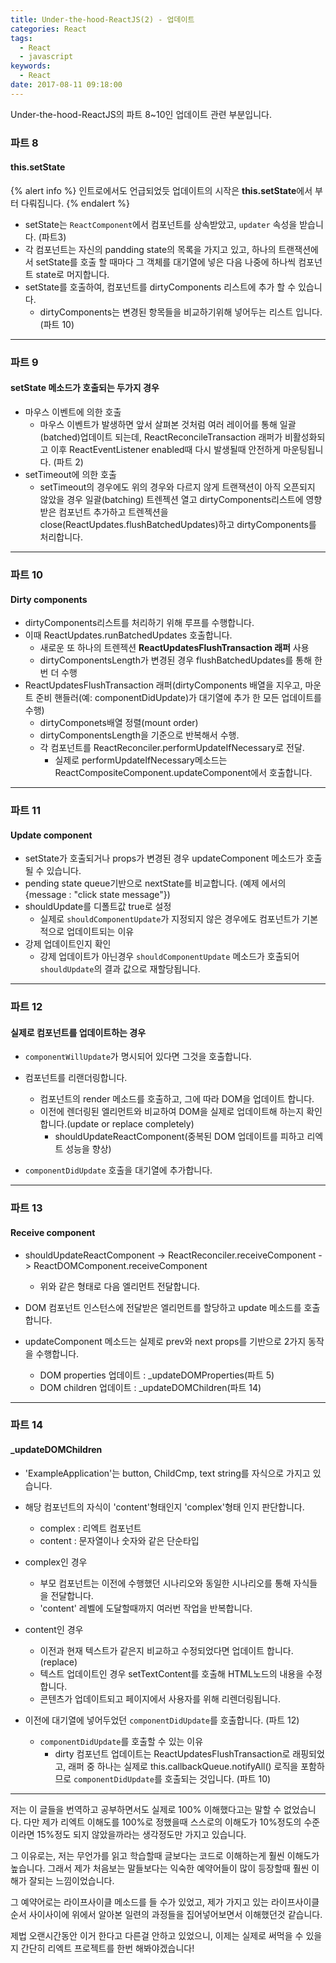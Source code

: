 ```yaml
---
title: Under-the-hood-ReactJS(2) - 업데이트
categories: React
tags:
  - React
  - javascript
keywords:
  - React
date: 2017-08-11 09:18:00
---
```


Under-the-hood-ReactJS의 파트 8~10인 업데이트 관련 부분입니다.

<!-- more -->


### 파트 8

#### this.setState

{% alert info %}
인트로에서도 언급되었듯 업데이트의 시작은 **this.setState**에서 부터 다뤄집니다.
{% endalert %}

- setState는 `ReactComponent`에서 컴포넌트를 상속받았고, `updater` 속성을 받습니다. (파트3)
- 각 컴포넌트는 자신의 pandding state의 목록을 가지고 있고, 하나의 트랜잭션에서 setState를 호출 할 때마다 그 객체를 대기열에 넣은 다음 나중에 하나씩 컴포넌트 state로 머지합니다.
- setState를 호출하여, 컴포넌트를 dirtyComponents 리스트에 추가 할 수 있습니다.
  + dirtyComponents는 변경된 항목들을 비교하기위해 넣어두는 리스트 입니다. (파트 10)
___

### 파트 9

#### setState 메소드가 호출되는 두가지 경우

- 마우스 이벤트에 의한 호출
  + 마우스 이벤트가 발생하면 앞서 살펴본 것처럼 여러 레이어를 통해 일괄(batched)업데이트 되는데, ReactReconcileTransaction 래퍼가 비활성화되고 이후 ReactEventListener enabled때 다시 발생될때 안전하게 마운팅됩니다. (파트 2)
- setTimeout에 의한 호출
  + setTimeout의 경우에도 위의 경우와 다르지 않게 트랜잭션이 아직 오픈되지 않았을 경우 일괄(batching) 트렌젝션 열고 dirtyComponents리스트에 영향받은 컴포넌트 추가하고 트렌젝션을 close(ReactUpdates.flushBatchedUpdates)하고 dirtyComponents를 처리합니다.

___

### 파트 10

#### Dirty components

- dirtyComponents리스트를 처리하기 위해 루프를 수행합니다.
- 이때 ReactUpdates.runBatchedUpdates 호출합니다.
	+ 새로운 또 하나의 트렌젝션 **ReactUpdatesFlushTransaction 래퍼** 사용
	+ dirtyComponentsLength가 변경된 경우 flushBatchedUpdates를 통해 한번 더 수행
- ReactUpdatesFlushTransaction 래퍼(dirtyComponents 배열을 지우고, 마운트 준비 핸들러(예: componentDidUpdate)가 대기열에 추가 한 모든 업데이트를 수행)
	+ dirtyComponets배열 정렬(mount order)
	+ dirtyComponentsLength을 기준으로 반복해서 수행.
	+ 각 컴포넌트를 ReactReconciler.performUpdateIfNecessary로 전달.
		* 실제로 performUpdateIfNecessary메소드는 ReactCompositeComponent.updateComponent에서 호출합니다.
___

### 파트 11

#### Update component

- setState가 호출되거나 props가 변경된 경우 updateComponent 메소드가 호출될 수 있습니다.
- pending state queue기반으로 nextState를 비교합니다. (예제 에서의 {message : "click state message"})
- shouldUpdate를 디폴트값 true로 설정
	+ 실제로 `shouldComponentUpdate`가 지정되지 않은 경우에도 컴포넌트가 기본적으로 업데이트되는 이유
- 강제 업데이트인지 확인
	+ 강제 업데이트가 아닌경우 `shouldComponentUpdate` 메소드가 호출되어 `shouldUpdate`의 결과 값으로 재할당됩니다.
___

### 파트 12

#### 실제로 컴포넌트를 업데이트하는 경우

- `componentWillUpdate`가 명시되어 있다면 그것을 호출합니다.

- 컴포넌트를 리랜더링합니다.
	+ 컴포넌트의 render 메소드를 호출하고, 그에 따라 DOM을 업데이트 합니다.
	+ 이전에 렌더링된 엘리먼트와 비교하여 DOM을 실제로 업데이트해 하는지 확인합니다.(update or replace completely)
	  * shouldUpdateReactComponent(중복된 DOM 업데이트를 피하고 리엑트 성능을 향상)

- `componentDidUpdate` 호출을 대기열에 추가합니다.

___

### 파트 13

#### Receive component

- shouldUpdateReactComponent -> ReactReconciler.receiveComponent -> ReactDOMComponent.receiveComponent
  + 위와 같은 형태로 다음 엘리먼트 전달합니다.

- DOM 컴포넌트 인스턴스에 전달받은 엘리먼트를 할당하고 update 메소드를 호출합니다.

- updateComponent 메소드는 실제로 prev와 next props를 기반으로 2가지 동작을 수행합니다.
	+ DOM properties 업데이트 : _updateDOMProperties(파트 5)
	+ DOM children 업데이트 : _updateDOMChildren(파트 14)
	
___

### 파트 14

#### _updateDOMChildren

- 'ExampleApplication'는 button, ChildCmp, text string를 자식으로 가지고 있습니다.

- 해당 컴포넌트의 자식이 'content'형태인지 'complex'형태 인지 판단합니다.
	+ complex : 리엑트 컴포넌트
	+ content : 문자열이나 숫자와 같은 단순타입

- complex인 경우
	+ 부모 컴포넌트는 이전에 수행했던 시나리오와 동일한 시나리오를 통해 자식들을 전달합니다.
	+ 'content' 레벨에 도달할때까지 여러번 작업을 반복합니다.

- content인 경우
	+ 이전과 현재 텍스트가 같은지 비교하고 수정되었다면 업데이트 합니다.(replace)
	+ 텍스트 업데이트인 경우 setTextContent를 호출해 HTML노드의 내용을 수정합니다.
	+ 콘텐츠가 업데이트되고 페이지에서 사용자를 위해 리렌더링됩니다.

- 이전에 대기열에 넣어두었던 `componentDidUpdate`를 호출합니다. (파트 12)
	+ `componentDidUpdate`를 호출할 수 있는 이유
	  * dirty 컴포넌트 업데이트는 ReactUpdatesFlushTransaction로 래핑되었고, 래퍼 중 하나는 실제로 this.callbackQueue.notifyAll() 로직을 포함하므로 `componentDidUpdate`를 호출되는 것입니다. (파트 10)

---

저는 이 글들을 번역하고 공부하면서도 실제로 100% 이해했다고는 말할 수 없었습니다. 다만 제가 리엑트 이해도를 100%로 정했을때 스스로의 이해도가 10%정도의 수준이라면 15%정도 되지 않았을까라는 생각정도만 가지고 있습니다.

그 이유로는, 저는 무언가를 읽고 학습할때 글보다는 코드로 이해하는게 훨씬 이해도가 높습니다. 그래서 제가 처음보는 말들보다는 익숙한 예약어들이 많이 등장할때 훨씬 이해가 잘되는 느낌이었습니다.

그 예약어로는 라이프사이클 메소드를 들 수가 있었고, 제가 가지고 있는 라이프사이클 순서 사이사이에 위에서 알아본 일련의 과정들을 집어넣어보면서 이해했던것 같습니다.

제법 오랜시간동안 이거 한다고 다른걸 안하고 있었으니, 이제는 실제로 써먹을 수 있을지 간단히 리엑트 프로젝트를 한번 해봐야겠습니다!